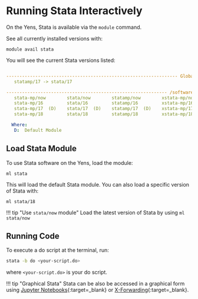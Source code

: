 # Running Stata Interactively

On the Yens, Stata is available via the `module` command. 

See all currently installed versions with:

```title="Terminal Input"
module avail stata
```

You will see the current Stata versions listed:

```{.yaml .no-copy title="Terminal Output"}

----------------------------------------------------------------- Global Aliases ------------------------------------------------------------------
   statamp/17 -> stata/17

------------------------------------------------------------- /software/modules/Core --------------------------------------------------------------
   stata-mp/now        stata/now        statamp/now        xstata-mp/now        xstata/now        xstatamp/now
   stata-mp/16         stata/16         statamp/16         xstata-mp/16         xstata/16         xstatamp/16
   stata-mp/17  (D)    stata/17  (D)    statamp/17  (D)    xstata-mp/17  (D)    xstata/17  (D)    xstatamp/17  (D)
   stata-mp/18         stata/18         statamp/18         xstata-mp/18         xstata/18         xstatamp/18

  Where:
   D:  Default Module
```

## Load Stata Module
To use Stata software on the Yens, load the module:
```title="Terminal Input"
ml stata
```
This will load the default Stata module. You can also load a specific version of Stata with:

```title="Terminal Input"
ml stata/18
```

!!! tip "Use `stata/now` module"
    Load the latest version of Stata by using `ml stata/now`

## Running Code

To execute a do script at the terminal, run:
```bash title="Terminal Input"
stata -b do <your-script.do>
```
where `<your-script.do>` is your do script.

!!! tip "Graphical Stata"
    Stata can be also be accessed in a graphical form using [Jupyter Notebooks](/_getting_started/jupyter/#stata){:target=_blank} or [X-Forwarding](/_user_guide/best_practices_gui){:target=_blank}.
